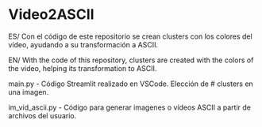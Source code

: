 # Video2ASCII
ES/ Con el código de este repositorio se crean clusters con los colores del vídeo, ayudando a su transformación a ASCII.
 
EN/ With the code of this repository, clusters are created with the colors of the video, helping its transformation to ASCII.



main.py - Código Streamlit realizado en VSCode. Elección de # clusters en una imagen.

im_vid_ascii.py - Código para generar imagenes o vídeos ASCII a partir de archivos del usuario. 
